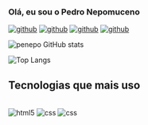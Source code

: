 ### Olá, eu sou o Pedro Nepomuceno

[![github](https://img.shields.io/badge/GitHub-100000?style=for-the-badge&logo=github&logoColor=white)](https://github.com/penepo) [![github](https://img.shields.io/badge/HTML5-E34F26?style=for-the-badge&logo=html5&logoColor=white)](https://github.com/penepo)
 [![github](https://img.shields.io/badge/Java-ED8B00?style=for-the-badge&logo=openjdk&logoColor=white)](https://github.com/penepo) [![github](https://img.shields.io/badge/CSS3-1572B6?style=for-the-badge&logo=css3&logoColor=white)](https://github.com/penepo)


![penepo GitHub stats](https://github-readme-stats.vercel.app/api?username=penepo&show_icons=true&theme=dark)

![Top Langs](https://github-readme-stats.vercel.app/api/top-langs/?username=anuraghazra&layout=compact)

## Tecnologias que mais uso


<div style="display: inline-block"><br/>
    <img align="center" alt= "html5" src="https://img.shields.io/badge/HTML5-E34F26?style=for-the-badge&logo=html5&logoColor=white" /> </div> <div style="display: inline-block"><br/>
    <img align="center" alt= "css" src="https://img.shields.io/badge/CSS3-1572B6?style=for-the-badge&logo=css3&logoColor=white" /> </div> <div style="display: inline-block"><br/>
    <img align="center" alt= "css" src="https://img.shields.io/badge/Java-ED8B00?style=for-the-badge&logo=openjdk&logoColor=white" />
</div>

